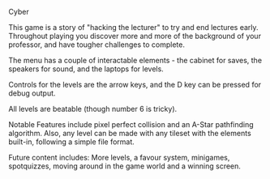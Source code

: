 Cyber

This game is a story of "hacking the lecturer" to try and end lectures early.
Throughout playing you discover more and more of the background of your professor, and have tougher challenges to complete.

The menu has a couple of interactable elements - the cabinet for saves, the speakers for sound, and the laptops for levels.

Controls for the levels are the arrow keys, and the D key can be pressed for debug output.

All levels are beatable (though number 6 is tricky).

Notable Features include pixel perfect collision and an A-Star pathfinding algorithm.
Also, any level can be made with any tileset with the elements built-in, following a simple file format.

Future content includes: More levels, a favour system, minigames, spotquizzes, moving around in the game world and a winning screen.
